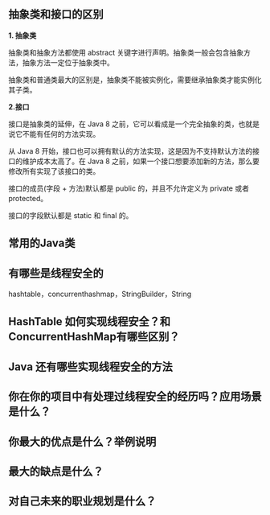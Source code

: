 

## 抽象类和接口的区别



**1. 抽象类**

抽象类和抽象方法都使用 abstract 关键字进行声明。抽象类一般会包含抽象方法，抽象方法一定位于抽象类中。

抽象类和普通类最大的区别是，抽象类不能被实例化，需要继承抽象类才能实例化其子类。

**2.接口**

接口是抽象类的延伸，在 Java 8 之前，它可以看成是一个完全抽象的类，也就是说它不能有任何的方法实现。

从 Java 8 开始，接口也可以拥有默认的方法实现，这是因为不支持默认方法的接口的维护成本太高了。在 Java 8 之前，如果一个接口想要添加新的方法，那么要修改所有实现了该接口的类。

接口的成员(字段 + 方法)默认都是 public 的，并且不允许定义为 private 或者 protected。

接口的字段默认都是 static 和 final 的。

## 常用的Java类



## 有哪些是线程安全的

hashtable，concurrenthashmap，StringBuilder，String



## HashTable 如何实现线程安全？和ConcurrentHashMap有哪些区别？



## Java 还有哪些实现线程安全的方法



## 你在你的项目中有处理过线程安全的经历吗？应用场景是什么？
## 



## 你最大的优点是什么？举例说明
## 最大的缺点是什么？
## 对自己未来的职业规划是什么？
## 